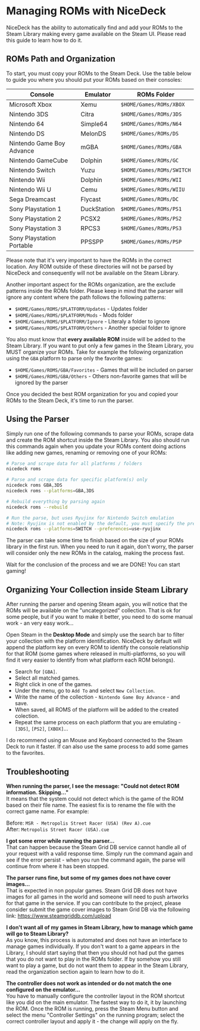 # Managing ROMs with NiceDeck

NiceDeck has the ability to automatically find and add your ROMs to the Steam Library making every game available on the Steam UI. Please read this guide to learn how to do it.

## ROMs Path and Organization

To start, you must copy your ROMs to the Steam Deck. Use the table below to guide you where you should put your ROMs based on their consoles:

| Console                   | Emulator    | ROMs Folder                 |
|---------------------------|-------------|-----------------------------|
| Microsoft Xbox            | Xemu        | ``$HOME/Games/ROMs/XBOX``   |
| Nintendo 3DS              | Citra       | ``$HOME/Games/ROMs/3DS``    |
| Nintendo 64               | Simple64    | ``$HOME/Games/ROMs/N64``    |
| Nintendo DS               | MelonDS     | ``$HOME/Games/ROMs/DS``     |
| Nintendo Game Boy Advance | mGBA        | ``$HOME/Games/ROMs/GBA``    |
| Nintendo GameCube         | Dolphin     | ``$HOME/Games/ROMs/GC``     |
| Nintendo Switch           | Yuzu        | ``$HOME/Games/ROMs/SWITCH`` |
| Nintendo Wii              | Dolphin     | ``$HOME/Games/ROMs/WII``    |
| Nintendo Wii U            | Cemu        | ``$HOME/Games/ROMs/WIIU``   |
| Sega Dreamcast            | Flycast     | ``$HOME/Games/ROMs/DC``     |
| Sony Playstation 1        | DuckStation | ``$HOME/Games/ROMs/PS1``    |
| Sony Playstation 2        | PCSX2       | ``$HOME/Games/ROMs/PS2``    |
| Sony Playstation 3        | RPCS3       | ``$HOME/Games/ROMs/PS3``    |
| Sony Playstation Portable | PPSSPP      | ``$HOME/Games/ROMs/PSP``    |

Please note that it's very important to have the ROMs in the correct location. Any ROM outside of these directories will not be parsed by NiceDeck and consequently will not be available on the Steam Library.

Another important aspect for the ROMs organization, are the exclude patterns inside the ROMs folder. Please keep in mind that the parser will ignore any content where the path follows the following patterns:

- ``$HOME/Games/ROMS/$PLATFORM/Updates`` - Updates folder
- ``$HOME/Games/ROMS/$PLATFORM/Mods`` - Mods folder
- ``$HOME/Games/ROMS/$PLATFORM/Ignore`` - Literaly a folder to ignore
- ``$HOME/Games/ROMS/$PLATFORM/Others`` - Another special folder to ignore

You also must know that **every available ROM** inside will be added to the Steam Library. If you want to put only a few games in the Steam Library, you MUST organize your ROMs. Take for example the following organization using the ``GBA`` platform to parse only the favorite games:

- ``$HOME/Games/ROMS/GBA/Favorites`` - Games that will be included on parser
- ``$HOME/Games/ROMS/GBA/Others`` - Others non-favorite games that will be ignored by the parser

Once you decided the best ROM organization for you and copied your ROMs to the Steam Deck, it's time to run the parser.

## Using the Parser

Simply run one of the following commands to parse your ROMs, scrape data and create the ROM shortcut inside the Steam Library. You also should run this commands again when you update your ROMs content doing actions like adding new games, renaming or removing one of your ROMs:

```bash
# Parse and scrape data for all platforms / folders
nicedeck roms

# Parse and scrape data for specific platform(s) only
nicedeck roms GBA,3DS
nicedeck roms --platforms=GBA,3DS

# Rebuild everything by parsing again 
nicedeck roms --rebuild

# Run the parse, but uses Ryujinx for Nintendo Switch emulation
# Note: Ryujinx is not enabled by the default, you must specify the preference if want to run Nintendo Switch games with Ryujinx.
nicedeck roms --platforms=SWITCH --preferences=use-ryujinx
```

The parser can take some time to finish based on the size of your ROMs library in the first run. When you need to run it again, don't worry, the parser will consider only the new ROMs in the catalog, making the process fast.

Wait for the conclusion of the process and we are DONE! You can start gaming!

## Organizing Your Collection inside Steam Library

After running the parser and opening Steam again, you will notice that the ROMs will be available on the "uncategorized" collection. That is ok for some people, but if you want to make it better, you need to do some manual work - an very easy work...

Open Steam in the **Desktop Mode** and simply use the search bar to filter your collection with the platform identification. NiceDeck by default will append the platform key on every ROM to identify the console relationship for that ROM (some games where released in multi-platforms, so you will find it very easier to identify from what platform each ROM belongs).

- Search for ``[GBA]``. 
- Select all matched games.
- Right click in one of the games.
- Under the menu, go to ``Add To`` and select ``New Collection``.
- Write the name of the collection - ``Nintendo Game Boy Advance`` - and save.
- When saved, all ROMS of the platform will be added to the created colection.
- Repeat the same process on each platform that you are emulating - ``[3DS]``, ``[PS2]``, ``[XBOX]``...

I do recommend using an Mouse and Keyboard connected to the Steam Deck to run it faster. If can also use the same process to add some games to the favorites.

## Troubleshooting

**When running the parser, I see the message: "Could not detect ROM information. Skipping..."**\
It means that the system could not detect which is the game of the ROM based on their file name. The easiest fix is to rename the file with the correct game name. For example:

Before: ``MSR - Metropolis Street Racer (USA) (Rev A).cue``\
After: ``Metropolis Street Racer (USA).cue``

**I got some error while running the parser...**\
That can happen because the Steam Grid DB service cannot handle all of your request with a valid response time. Simply run the command again and see if the error persist - when you run the command again, the parse will continue from where it has been stopped.

**The parser runs fine, but some of my games does not have cover images...**\
That is expected in non popular games. Steam Grid DB does not have images for all games in the world and someone will need to push artworks for that game in the service. If you can contribute to the project, please consider submit the game cover images to Steam Grid DB via the following link: <https://www.steamgriddb.com/upload>

**I don't want all of my games in Steam Library, how to manage which game will go to Steam Library?**\
As you know, this process is automated and does not have an interface to manage games individually. If you don't want to a game appears in the Library, I should start saying that then you should not had put the games that you do not want to play in the ROMs folder. If by somehow you still want to play a game, but do not want them to appear in the Steam Library, read the organization section again to learn how to do it.

**The controller does not work as intended or do not match the one configured on the emulator...**\
You have to manually configure the controller layout in the ROM shortcut like you did on the main emulator. The fastest way to do it, it by launching the ROM. Once the ROM is running, press the Steam Menu button and select the menu "Controller Settings" on the running program; select the correct controller layout and apply it - the change will apply on the fly.
